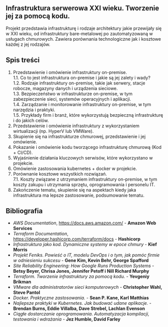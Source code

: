 ## Infrastruktura serwerowa XXI wieku. Tworzenie jej za pomocą kodu.

Projekt przedstawia infrastrukturę i rodzaje architektury jakie przewijały się w XXI wieku, od infrastruktury bare-metalowej po zautomatyzowaną w usługach chmurowych. Zawiera porównania technologiczne jak i kosztowe każdej z jej rodzajów.
<br>

## Spis treści

1. Przedstawienie i omówienie infrastruktury on-premise.<br>
  1.1. Co to jest infrastruktura on-premise i jakie są jej zalety i wady?<br>
  1.2. Rodzaje infrastruktury on-premise, takie jak serwery, stacje robocze, magazyny danych i urządzenia sieciowe.<br>
  1.3. Bezpieczeństwo w infrastrukturze on-premise, w tym zabezpieczenie sieci, systemów operacyjnych i aplikacji.<br>
  1.4. Zarządzanie i monitorowanie infrastruktury on-premise, w tym narzędzia i praktyki.<br>
  1.5. Przykłady firm i branż, które wykorzystują bezpieczną infrastrukturę i do jakich celów.<br>
2. Przedstawienie i omówienie infrastruktury z wykorzystaniem wirtualizacji (np. HyperV lub VMWare).
3. Skupienie się na infrastrukturze chmurowej, przedstawienie i jej omówienie.
4. Pokazanie i omówienie kodu tworzącego infrastrukturę chmurową (Kod + CI/CD).
5. Wyjaśnienie działania kluczowych serwisów, które wykorzystano w projekcie.
6. Omówienie zastosowania kubernetes + docker w projekcie.
7. Porównanie kosztowe wszystkich rozwiązań.<br>
  7.1. Koszty związane z utrzymaniem infrastruktury on-premise, w tym koszty zakupu i utrzymania sprzętu, oprogramowania i personelu IT.
8. Zakończenie tematu, skupienie się na aspektach kiedy jaka infrastruktura ma lepsze zastosowanie, podsumowanie tematu.

## Bibliografia

* _AWS Documentation_, https://docs.aws.amazon.com/ - __Amazon Web Services__
* _Terraform Documentation_, https://developer.hashicorp.com/terraform/docs - __Hashicorp__
* _Infrastruktura jako kod. Dynamiczne systemy w epoce chmury_ - __Kief Morris__
* _Projekt Feniks. Powieść o IT, modelu DevOps i o tym, jak pomóc firmie w odniesieniu sukcesu_ - __Gene Kim, Kevin Behr, George Spafford__
* _Site Reliability Engineering: How Google Runs Production Systems_ - __Betsy Beyer, Chrisa Jones, Jennifer Petoff i Nill Richard Murphy__
* _Terraform. Tworzenie infrastruktury za pomocą kodu._ - __Yevgeniy Brikman__
* _VMware dla administratorów sieci komputerowych_ - __Christopher Wahl, Steve Pantol__
* _Docker. Praktyczne zastosowania._ - __Sean P. Kane, Karl Matthias__
* _Najlepsze praktyki w Kubernetes. Jak budować udane aplikacje._ - __Brendan Burns, Eddie Villalba, Dave Strebel, Lachlan Evenson__
* _Ciągłe dostarczanie oprogramowania. Automatyzacja kompilacji, testowania i wdrażania_ - __Jez Humble, David Farley__
